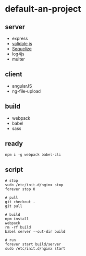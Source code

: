 # default-an-project

## server
- express
- [validate.js](https://validatejs.org/)
- [Sequelize](http://docs.sequelizejs.com/)
- log4js
- multer

## client
- angularJS
- ng-file-upload

## build
- webpack
- babel
- sass

## ready
`npm i -g webpack babel-cli`

## script
```
# stop
sudo /etc/init.d/nginx stop
forever stop 0

# pull
git checkout .
git pull

# build
npm install
webpack
rm -rf build
babel server --out-dir build

# run
forever start build/server
sudo /etc/init.d/nginx start
```